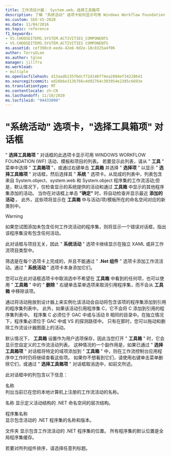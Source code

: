 ```yaml
---
title: 工作流设计器： System.web，选择工具箱项
description: 了解 "系统活动" 选项卡如何显示可用 Windows Workflow Foundation (WF) 活动、模板和项目的列表。
ms.custom: SEO-VS-2020
ms.date: 11/04/2016
ms.topic: reference
f1_keywords:
- VS.CHOOSEITEMS.SYSTEM.ACTIVITIES_COMPONENTS
- VS.CHOOSEITEMS.SYSTEM.ACTIVITIES COMPONENTS
ms.assetid: cef390cd-eeda-42e6-9d2e-18c8325a4f06
author: TerryGLee
ms.author: tglee
manager: jillfra
ms.workload:
- multiple
ms.openlocfilehash: d13aadb135f6dcf72d146f74ea2804ef34228641
ms.sourcegitcommit: ed26b6e313b766c4d92764c303954e2385c6693e
ms.translationtype: MT
ms.contentlocale: zh-CN
ms.lasthandoff: 11/10/2020
ms.locfileid: "94433890"
---
```

# <a name="systemactivities-tab-choose-toolbox-items-dialog-box"></a>"系统活动" 选项卡，"选择工具箱项" 对话框

" **选择工具箱项** " 对话框的此选项卡显示可用 WINDOWS WORKFLOW FOUNDATION (WF) 活动、模板和项目的列表。 若要显示此列表，请从 " **工具** " 菜单中选择 " **工具箱项** "，或通过右键单击 **工具箱** 并选择 " **选择项** " 以显示 " **选择工具箱项** " 对话框，然后选择其 " **系统** " 选项卡。从现成的列表中，列表包含来自 System.object、system.web 和 System.object 程序集的工作流活动;但是，默认情况下，仅检查显示的系统提供的活动和通过 **工具箱** 中显示的其他程序集添加的活动。 当你在对话框上单击 **"确定"** 时，将自动检查并显示最近 **添加的活动** 。 此外，这些项将显示在 **工具箱** 中与活动/项/模板所在的命名空间对应的新类别中。

> [!WARNING]
> 如果您试图添加未包含任何工作流活动的程序集，则将显示一个错误对话框，指出该程序集没有包含任何活动。

此对话框与项目无关，因此 " **系统活动** " 选项卡继续显示在独立 XAML 或非工作流项目类型中。

筛选是在每个选项卡上完成的，并且不能通过 " **.Net 组件** " 选项卡添加工作流活动。通过 " **系统活动** " 选项卡本身添加它们。

您可以在此对话框选项卡中取消选中不希望在 **工具箱** 中看到的任何项，也可以使用 " **工具箱** " 中的 " **删除** " 右键单击菜单选项来取消引用程序集，而不会从 **工具箱** 中移除该项。

通过将活动拖放到设计器上来实例化该活动会自动将包含该项的程序集添加到引用的程序集列表中。 此外，如果该活动引用程序集 C，它不会将 C 添加到引用的程序集列表中。 程序集 C 必须位于 GAC 中或与活动 B 相同的目录中。在独立情况下，程序集必须位于 GAC 中或 VS 的探测路径中。 只有在那时，您可以拖动和删除工作流设计器图面上的活动。

默认情况下， **工具箱** 设置作为用户选项保存，因此当您打开 " **工具箱** " 时，它会显示您自定义的工作流活动列表。 这种情况的一个副作用是，如果已通过 " **选择工具箱项** " 对话框将特定的域项添加到 " **工具箱** " 中，则在工作流控制台应用程序中工作时仍将继续查看这些项。 如果你不想看到它们，请使用右键单击菜单删除它们，或通过 " **选择工具箱项** " 对话框取消选中，如前文所述。

此对话框中的列包含以下信息：

名称\
列出当前已在您的本地计算机上注册的工作流活动的名称。

名称
显示定义活动结构的 .NET 命名空间的层次结构。

程序集名称 \
显示包含活动的 .NET 程序集的名称和版本。

文件夹
显示包含工作流活动的 .NET 程序集的位置。 所有程序集的默认位置是全局程序集缓存。

若要对所列组件排序，请选择任意列标题。
